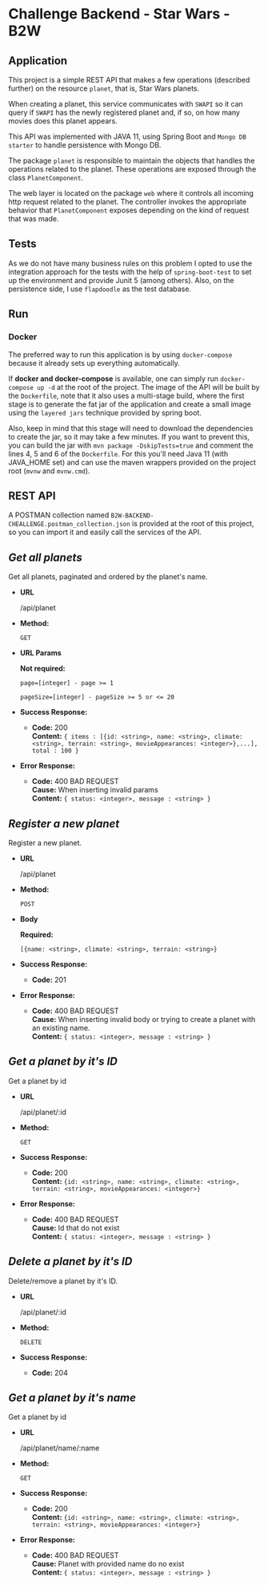 # Challenge Backend - Star Wars - B2W

## Application

This project is a simple REST API that makes a few operations (described further) on the resource `planet`, that is,
Star Wars planets.

When creating a planet, this service communicates with `SWAPI` so it can query if `SWAPI` has the newly registered
planet and, if so, on how many movies does this planet appears.

This API was implemented with JAVA 11, using Spring Boot and `Mongo DB starter` to handle persistence with Mongo DB.

The package `planet` is responsible to maintain the objects that handles the operations related to the planet. These
operations are exposed through the class `PlanetComponent`.

The web layer is located on the package `web` where it controls all incoming http request related to the planet. The
controller invokes the appropriate behavior that `PlanetComponent` exposes depending on the kind of request that was
made.

## Tests

As we do not have many business rules on this problem I opted to use the integration approach for the tests with the
help of `spring-boot-test` to set up the environment and provide Junit 5 (among others). Also, on the persistence side,
I use `flapdoodle` as the test database.

## Run

### Docker

The preferred way to run this application is by using `docker-compose` because it already sets up everything
automatically.

If **docker and docker-compose** is available, one can simply run `docker-compose up -d` at the root of the project. The
image of the API will be built by the `Dockerfile`, note that it also uses a multi-stage build, where the first stage is
to generate the fat jar of the application and create a small image using the `layered jars` technique provided by
spring boot.

Also, keep in mind that this stage will need to download the dependencies to create the jar, so it may take a few
minutes. If you want to prevent this, you can build the jar with `mvn package -DskipTests=true` and comment the lines 4,
5 and 6 of the `Dockerfile`. For this you'll need Java 11 (with JAVA_HOME set) and can use the maven wrappers provided
on the project root (`mvnw` and `mvnw.cmd`).

## REST API

A POSTMAN collection named `B2W-BACKEND-CHEALLENGE.postman_collection.json` is provided at the root of this project, so
you can import it and easily call the services of the API.

***Get all planets***
----
Get all planets, paginated and ordered by the planet's name.

* **URL**

  /api/planet

* **Method:**

  `GET`

* **URL Params**

  **Not required:**

  `page=[integer] - page >= 1`

  `pageSize=[integer] - pageSize >= 5 or <= 20`

* **Success Response:**

    * **Code:** 200 <br />
      **Content:** `{ items : [{id: <string>, name: <string>, climate: <string>, terrain: <string>, movieAppearances: <integer>},...], total : 100 }`

* **Error Response:**

    * **Code:** 400 BAD REQUEST <br />
      **Cause:** When inserting invalid params <br />
      **Content:** `{ status: <integer>, message : <string> }`

***Register a new planet***
----
Register a new planet.

* **URL**

  /api/planet

* **Method:**

  `POST`

* **Body**

  **Required:**

  `[{name: <string>, climate: <string>, terrain: <string>}`

* **Success Response:**

    * **Code:** 201 <br />

* **Error Response:**

    * **Code:** 400 BAD REQUEST <br />
      **Cause:** When inserting invalid body or trying to create a planet with an existing name. <br />
      **Content:** `{ status: <integer>, message : <string> }`

***Get a planet by it's ID***
----
Get a planet by id

* **URL**

  /api/planet/:id

* **Method:**

  `GET`

* **Success Response:**

    * **Code:** 200 <br />
      **Content:** `{id: <string>, name: <string>, climate: <string>, terrain: <string>, movieAppearances: <integer>}`

* **Error Response:**

    * **Code:** 400 BAD REQUEST <br />
      **Cause:** Id that do not exist <br />
      **Content:** `{ status: <integer>, message : <string> }`

***Delete a planet by it's ID***
----
Delete/remove a planet by it's ID.

* **URL**

  /api/planet/:id

* **Method:**

  `DELETE`

* **Success Response:**

    * **Code:** 204 <br />

***Get a planet by it's name***
----
Get a planet by id

* **URL**

  /api/planet/name/:name

* **Method:**

  `GET`

* **Success Response:**

    * **Code:** 200 <br />
      **Content:** `{id: <string>, name: <string>, climate: <string>, terrain: <string>, movieAppearances: <integer>}`

* **Error Response:**

    * **Code:** 400 BAD REQUEST <br />
      **Cause:** Planet with provided name do no exist <br />
      **Content:** `{ status: <integer>, message : <string> }`
